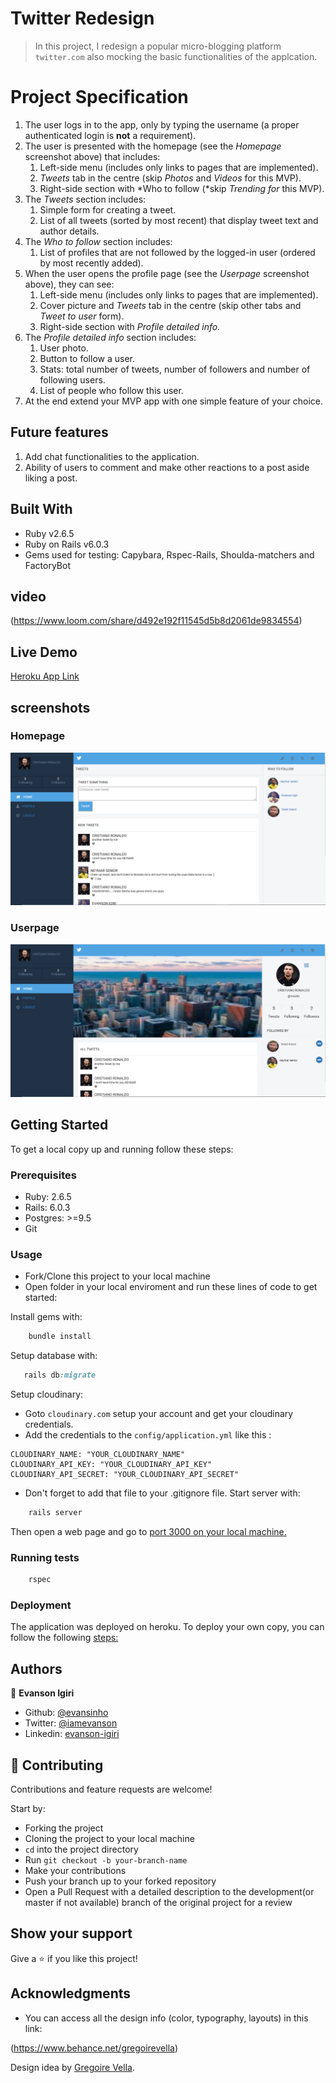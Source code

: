 # Twitter Redesign

> In this project, I redesign a popular micro-blogging platform `twitter.com` also mocking the basic functionalities of the applcation.

# Project Specification
1. The user logs in to the app, only by typing the username (a proper authenticated login is **not** a requirement).
2. The user is presented with the homepage (see the *Homepage* screenshot above) that includes:
    1. Left-side menu (includes only links to pages that are implemented).
    2. *Tweets* tab in the centre (skip *Photos* and *Videos* for this MVP).
    3. Right-side section with *Who to follow (*skip *Trending for* this MVP).
3. The *Tweets* section includes:
    1. Simple form for creating a tweet.
    2. List of all tweets (sorted by most recent) that display tweet text and author details.
4. The *Who to follow* section includes:
    1. List of profiles that are not followed by the logged-in user (ordered by most recently added).
5. When the user opens the profile page (see the *Userpage* screenshot above), they can see:
    1. Left-side menu (includes only links to pages that are implemented).
    2. Cover picture and *Tweets* tab in the centre (skip other tabs and *Tweet to user* form).
    3. Right-side section with *Profile detailed info.*
6. The *Profile detailed info* section includes:
    1. User photo.
    2. Button to follow a user.
    3. Stats: total number of tweets, number of followers and number of following users.
    4. List of people who follow this user.
7. At the end extend your MVP app with one simple feature of your choice.

## Future features

1. Add chat functionalities to the application.
2. Ability of users to comment and make other reactions to a post aside liking a post.

## Built With

- Ruby v2.6.5
- Ruby on Rails v6.0.3
- Gems used for testing: Capybara, Rspec-Rails, Shoulda-matchers and FactoryBot

## video

(https://www.loom.com/share/d492e192f11545d5b8d2061de9834554)

## Live Demo

[Heroku App Link](https://shrouded-river-43787.herokuapp.com/)

## screenshots
### Homepage
![screenshot](images/homepage.PNG)
### Userpage
![screenshot](images/userpage.PNG)

## Getting Started

To get a local copy up and running follow these steps:

### Prerequisites

- Ruby: 2.6.5
- Rails: 6.0.3
- Postgres: >=9.5
- Git

### Usage

- Fork/Clone this project to your local machine
- Open folder in your local enviroment and run these lines of code to get started:

Install gems with:

```Ruby
    bundle install
```

Setup database with:

```Ruby
   rails db:migrate
```

Setup cloudinary:

- Goto `cloudinary.com` setup your account and get your cloudinary credentials.
- Add the credentials to the `config/application.yml` like this :
```
CLOUDINARY_NAME: "YOUR_CLOUDINARY_NAME"
CLOUDINARY_API_KEY: "YOUR_CLOUDINARY_API_KEY"
CLOUDINARY_API_SECRET: "YOUR_CLOUDINARY_API_SECRET"
```
- Don't forget to add that file to your .gitignore file.
Start server with:

```Ruby
    rails server
```

Then open a web page and go to [port 3000 on your local machine.](http://localhost:3000)

### Running tests

```Ruby
    rspec
```

### Deployment

The application was deployed on heroku.
To deploy your own copy, you can follow the following [steps:](https://devcenter.heroku.com/articles/git)

## Authors

👤 **Evanson Igiri**

- Github: [@evansinho](https://github.com/evansinho)
- Twitter: [@iamevanson](https://twitter.com/iamevanson)
- Linkedin: [evanson-igiri](https://linkedin.com/evanson-igiri)

## 🤝 Contributing

Contributions and feature requests are welcome!

Start by:

- Forking the project
- Cloning the project to your local machine
- `cd` into the project directory
- Run `git checkout -b your-branch-name`
- Make your contributions
- Push your branch up to your forked repository
- Open a Pull Request with a detailed description to the development(or master if not available) branch of the original project for a review

## Show your support

Give a ⭐️ if you like this project!

## Acknowledgments

- You can access all the design info (color, typography, layouts) in this link:

 (https://www.behance.net/gregoirevella)

Design idea by [Gregoire Vella](https://www.behance.net/gregoirevella).
